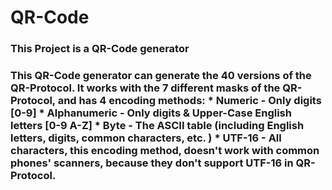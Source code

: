 # QR-Code
<h3>This Project is a QR-Code generator<h3>
This QR-Code generator can generate the 40 versions of the QR-Protocol.
It works with the 7 different masks of the QR-Protocol, and has 4 encoding methods:
	* Numeric - Only digits [0-9]
	* Alphanumeric - Only digits & Upper-Case English letters [0-9 A-Z]
	* Byte - The ASCII table (including English letters, digits, common characters, etc. )
	* UTF-16 - All characters, <span>this encoding method, doesn't work with common phones' scanners, because they don't support UTF-16 in QR-Protocol.</span>
